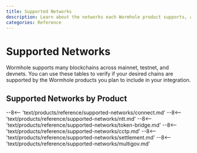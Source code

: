 ```yaml
---
title: Supported Networks
description: Learn about the networks each Wormhole product supports, and explore links to documentation, official websites, and block explorers.
categories: Reference
---
```


# Supported Networks

Wormhole supports many blockchains across mainnet, testnet, and devnets. You can use these tables to verify if your desired chains are supported by the Wormhole products you plan to include in your integration. 

## Supported Networks by Product

--8<-- 'text/products/reference/supported-networks/connect.md'
--8<-- 'text/products/reference/supported-networks/ntt.md'
--8<-- 'text/products/reference/supported-networks/token-bridge.md'
--8<-- 'text/products/reference/supported-networks/cctp.md'
--8<-- 'text/products/reference/supported-networks/settlement.md'
--8<-- 'text/products/reference/supported-networks/multigov.md'